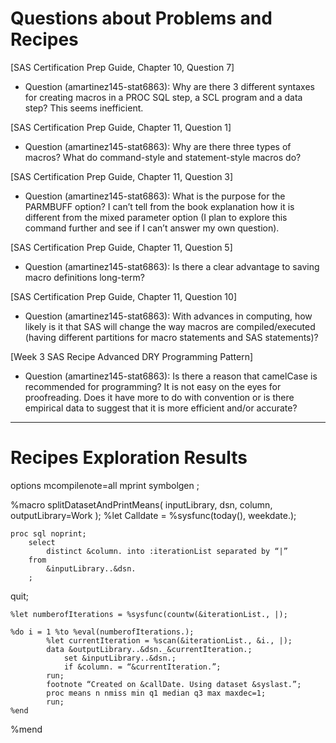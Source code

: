 
# Questions about Problems and Recipes

[SAS Certification Prep Guide, Chapter 10, Question 7]
* Question (amartinez145-stat6863): Why are there 3 different syntaxes for creating macros in a PROC SQL step, a SCL program and a data step? This seems inefficient. 

[SAS Certification Prep Guide, Chapter 11, Question 1]
* Question (amartinez145-stat6863): Why are there three types of macros? What do command-style and statement-style macros do?

[SAS Certification Prep Guide, Chapter 11, Question 3]
* Question (amartinez145-stat6863): What is the purpose for the PARMBUFF option? I can’t tell from the book explanation how it is different from the mixed parameter option (I plan to explore this command further and see if I can’t answer my own question).

[SAS Certification Prep Guide, Chapter 11, Question 5]
* Question (amartinez145-stat6863): Is there a clear advantage to saving macro definitions long-term?
 
[SAS Certification Prep Guide, Chapter 11, Question 10]
* Question (amartinez145-stat6863): With advances in computing, how likely is it that SAS will change the way macros are compiled/executed (having different partitions for macro statements and SAS statements)?

[Week 3 SAS Recipe Advanced DRY Programming Pattern]
* Question (amartinez145-stat6863): Is there a reason that camelCase is recommended for programming? It is not easy on the eyes for proofreading. Does it have more to do with convention or is there empirical data to suggest that it is more efficient and/or accurate?

***

# Recipes Exploration Results

options
    mcompilenote=all
    mprint
    symbolgen
;

%macro splitDatasetAndPrintMeans(
    inputLibrary,
    dsn,
    column,
    outputLibrary=Work
);
    %let Calldate = %sysfunc(today(), weekdate.);

    proc sql noprint;
        select
            distinct &column. into :iterationList separated by “|”
        from
            &inputLibrary..&dsn.
        ;
   quit;

    %let numberofIterations = %sysfunc(countw(&iterationList., |);

    %do i = 1 %to %eval(numberofIterations.);
            %let currentIteration = %scan(&iterationList., &i., |);
            data &outputLibrary..&dsn._&currentIteration.;
                set &inputLibrary..&dsn.;
                if &column. = “&currentIteration.”;
            run;
            footnote “Created on &callDate. Using dataset &syslast.”;
            proc means n nmiss min q1 median q3 max maxdec=1;
            run;
    %end
    
%mend


